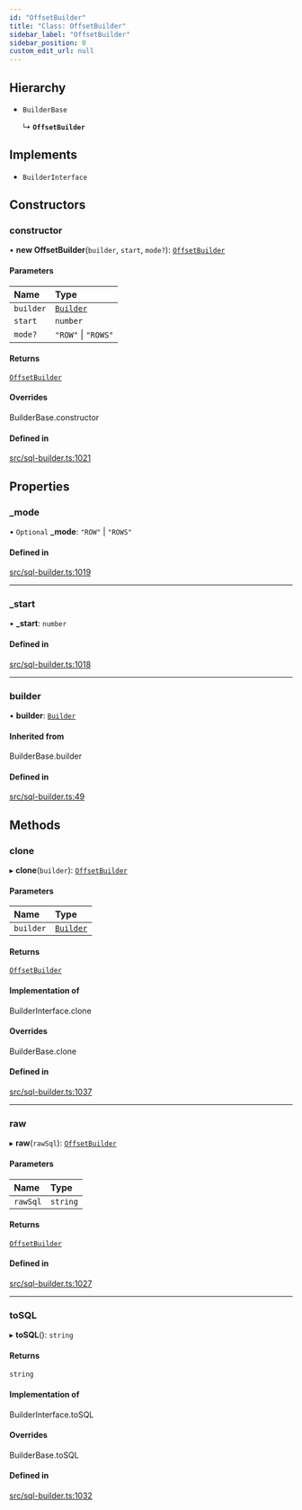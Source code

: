 ```yaml
---
id: "OffsetBuilder"
title: "Class: OffsetBuilder"
sidebar_label: "OffsetBuilder"
sidebar_position: 0
custom_edit_url: null
---
```


## Hierarchy

- `BuilderBase`

  ↳ **`OffsetBuilder`**

## Implements

- `BuilderInterface`

## Constructors

### constructor

• **new OffsetBuilder**(`builder`, `start`, `mode?`): [`OffsetBuilder`](OffsetBuilder.md)

#### Parameters

| Name | Type |
| :------ | :------ |
| `builder` | [`Builder`](Builder.md) |
| `start` | `number` |
| `mode?` | ``"ROW"`` \| ``"ROWS"`` |

#### Returns

[`OffsetBuilder`](OffsetBuilder.md)

#### Overrides

BuilderBase.constructor

#### Defined in

[src/sql-builder.ts:1021](https://github.com/alesmenzel/sql-builder/blob/017ca38/src/sql-builder.ts#L1021)

## Properties

### \_mode

• `Optional` **\_mode**: ``"ROW"`` \| ``"ROWS"``

#### Defined in

[src/sql-builder.ts:1019](https://github.com/alesmenzel/sql-builder/blob/017ca38/src/sql-builder.ts#L1019)

___

### \_start

• **\_start**: `number`

#### Defined in

[src/sql-builder.ts:1018](https://github.com/alesmenzel/sql-builder/blob/017ca38/src/sql-builder.ts#L1018)

___

### builder

• **builder**: [`Builder`](Builder.md)

#### Inherited from

BuilderBase.builder

#### Defined in

[src/sql-builder.ts:49](https://github.com/alesmenzel/sql-builder/blob/017ca38/src/sql-builder.ts#L49)

## Methods

### clone

▸ **clone**(`builder`): [`OffsetBuilder`](OffsetBuilder.md)

#### Parameters

| Name | Type |
| :------ | :------ |
| `builder` | [`Builder`](Builder.md) |

#### Returns

[`OffsetBuilder`](OffsetBuilder.md)

#### Implementation of

BuilderInterface.clone

#### Overrides

BuilderBase.clone

#### Defined in

[src/sql-builder.ts:1037](https://github.com/alesmenzel/sql-builder/blob/017ca38/src/sql-builder.ts#L1037)

___

### raw

▸ **raw**(`rawSql`): [`OffsetBuilder`](OffsetBuilder.md)

#### Parameters

| Name | Type |
| :------ | :------ |
| `rawSql` | `string` |

#### Returns

[`OffsetBuilder`](OffsetBuilder.md)

#### Defined in

[src/sql-builder.ts:1027](https://github.com/alesmenzel/sql-builder/blob/017ca38/src/sql-builder.ts#L1027)

___

### toSQL

▸ **toSQL**(): `string`

#### Returns

`string`

#### Implementation of

BuilderInterface.toSQL

#### Overrides

BuilderBase.toSQL

#### Defined in

[src/sql-builder.ts:1032](https://github.com/alesmenzel/sql-builder/blob/017ca38/src/sql-builder.ts#L1032)

